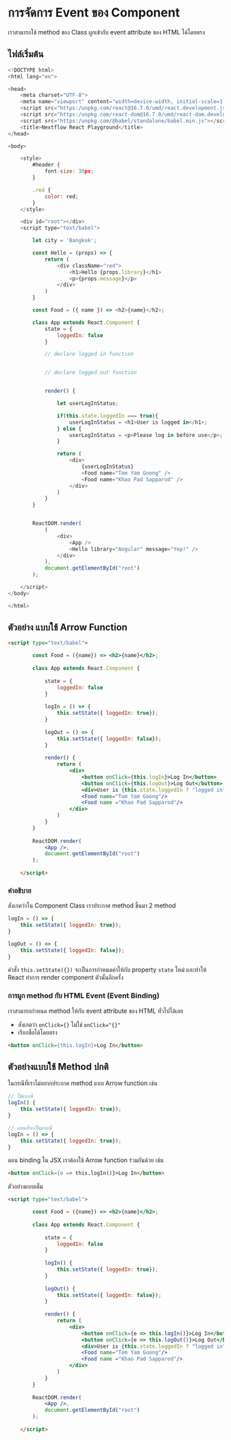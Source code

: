 
# การจัดการ Event ของ Component 

เราสามารถใช้ method ของ Class ผูกเข้ากับ event attribute ของ HTML ได้โดยตรง

## ไฟล์เริ่มต้น

```js
<!DOCTYPE html>
<html lang="en">

<head>
    <meta charset="UTF-8">
    <meta name="viewport" content="width=device-width, initial-scale=1.0">
    <script src="https:/unpkg.com/react@16.7.0/umd/react.development.js"></script>
    <script src="https:/unpkg.com/react-dom@16.7.0/umd/react-dom.development.js"></script>
    <script src="https:/unpkg.com/@babel/standalone/babel.min.js"></script>
    <title>Nextflow React Playground</title>
</head>

<body>

    <style>
        #header {
            font-size: 30px;
        }

        .red {
            color: red;
        }
    </style>

    <div id="root"></div>
    <script type="text/babel">

        let city = 'Bangkok';

        const Hello = (props) => {
            return (
                <div className="red">
                    <h1>Hello {props.library}</h1>
                    <p>{props.message}</p>
                </div>
            )
        }

        const Food = ({ name }) => <h2>{name}</h2>;

        class App extends React.Component {
            state = {
                loggedIn: false
            }

            // declare logged in function


            // declare logged out function 


            render() {

                let userLogInStatus;

                if(this.state.loggedIn === true){
                    userLogInStatus = <h1>User is logged in</h1>;
                } else {
                    userLogInStatus = <p>Please log in before use</p>;
                }

                return (
                    <div>
                        {userLogInStatus}
                        <Food name="Tom Yam Goong" />
                        <Food name="Khao Pad Sapparod" />
                    </div>
                )
            }
        }


        ReactDOM.render(
            (
                <div>
                    <App />
                    <Hello library="Angular" message="Yep!" />
                </div>
            ),
            document.getElementById("root")
        );

    </script>
</body>

</html>
```

## ตัวอย่าง แบบใช้ Arrow Function

```html
<script type="text/babel">

        const Food = ({name}) => <h2>{name}</h2>;
    
        class App extends React.Component {
    
            state = {
                loggedIn: false
            }
    
            logIn = () => {
                this.setState({ loggedIn: true});
            }
    
            logOut = () => {
                this.setState({ loggedIn: false});
            }
    
            render() {
                return (
                    <div>
                        <button onClick={this.logIn}>Log In</button>
                        <button onClick={this.logOut}>Log Out</button>
                        <div>User is {this.state.loggedIn ? "logged in" : "not logged in"}</div>
                        <Food name="Tom Yam Goong"/>
                        <Food name ="Khao Pad Sapparod"/>
                    </div>
                )
            }
        }
    
        ReactDOM.render(
            <App />,
            document.getElementById("root")
        );
    
    </script>
```

### คำอธิบาย 

สังเกตว่าใน Component Class เราประกาศ method ขึ้นมา 2 method 

```js
logIn = () => {
    this.setState({ loggedIn: true});
}

logOut = () => {
    this.setState({ loggedIn: false});
}
```

คำสั่ง `this.setState({})` จะเป็นการกำหนดค่าให้กับ property `state` ใหม่ และทำให้ React ทำการ render component ตัวนั้นอีกครั้ง

### การผูก method กับ HTML Event (Event Binding)

เราสามารถกำหนด method ให้กับ event attribute ของ HTML ทั่วไปได้เลย

- สังเกตว่า `onClick={}` ไม่ใช่ `onClick="{}"`
- เรียกชื่อได้โดยตรง 

```html
<button onClick={this.logIn}>Log In</button>
```

## ตัวอย่างแบบใช้ Method ปกติ

ในกรณีที่เราไม่อยากประกาศ method แบบ Arrow function เช่น

```js
// ใช้แบบนี้
logIn() {
    this.setState({ loggedIn: true});
}

// แทนที่จะเป็นแบบนี้
logIn = () => {
    this.setState({ loggedIn: true});
} 
```

ตอน binding ใน JSX เราต้องใช้ Arrow function ร่วมกันด้วย เช่น 

```html
<button onClick={e => this.logIn()}>Log In</button>
```

ตัวอย่างแบบเต็ม

```html
<script type="text/babel">

        const Food = ({name}) => <h2>{name}</h2>;
    
        class App extends React.Component {
    
            state = {
                loggedIn: false
            }
    
            logIn() {
                this.setState({ loggedIn: true});
            }
    
            logOut() {
                this.setState({ loggedIn: false});
            }
    
            render() {
                return (
                    <div>
                        <button onClick={e => this.logIn()}>Log In</button>
                        <button onClick={e => this.logOut()}>Log Out</button>
                        <div>User is {this.state.loggedIn ? "logged in" : "not logged in"}</div>
                        <Food name="Tom Yam Goong"/>
                        <Food name ="Khao Pad Sapparod"/>
                    </div>
                )
            }
        }
    
        ReactDOM.render(
            <App />,
            document.getElementById("root")
        );
    
    </script>
```
